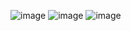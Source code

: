 
![image](https://github.com/Khang0U1114171041/U1114171041/assets/162247065/cf4a5e66-b932-4713-a407-737c6657217c)
![image](https://github.com/Khang0U1114171041/U1114171041/assets/162247065/a177d508-2415-4630-905b-9c99af081768)
![image](https://github.com/Khang0U1114171041/U1114171041/assets/162247065/996756ce-a2a0-4d7b-afa6-d1dab655f97a)
